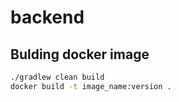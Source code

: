 # backend

## Bulding docker image
```bash
./gradlew clean build
docker build -t image_name:version .
```
